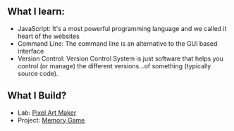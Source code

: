 ## What I learn:

- JavaScript: It's a most powerful programming language and we called it heart of the websites
- Command Line: The command line is an alternative to the GUI based interface
- Version Control: Version Control System is just software that helps you control (or manage) the different versions...of something (typically source code).

## What I Build?

- Lab: [Pixel Art Maker]()
- Project: [Memory Game]()

